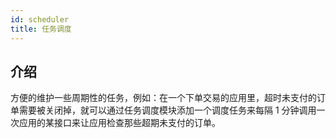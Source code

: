 ```yaml
---
id: scheduler
title: 任务调度
---
```


## 介绍

方便的维护一些周期性的任务，例如：在一个下单交易的应用里，超时未支付的订单需要被关闭掉，就可以通过任务调度模块添加一个调度任务来每隔 1 分钟调用一次应用的某接口来让应用检查那些超期未支付的订单。

